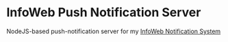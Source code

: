# InfoWeb Push Notification Server
NodeJS-based push-notification server for my [InfoWeb Notification System]("https://github.com/renzowesterbeek/Infoweb-Notifications")
